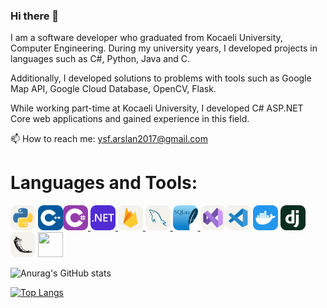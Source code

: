 
<!--
**ysfArslan1/ysfArslan1** is a ✨ _special_ ✨ repository because its `README.md` (this file) appears on your GitHub profile.

Here are some ideas to get you started:

- 🔭 I’m currently working on ...
- 🌱 I’m currently learning ...
- 👯 I’m looking to collaborate on ...
- 🤔 I’m looking for help with ...
- 💬 Ask me about ...
- 📫 How to reach me: ...
- 😄 Pronouns: ...
- ⚡ Fun fact: ...
-->

### Hi there 👋

I am a software developer who graduated from Kocaeli University, Computer Engineering. During my university years, I developed projects in languages such as C#, Python, Java and C.

Additionally, I developed solutions to problems with tools such as Google Map API, Google Cloud Database, OpenCV, Flask.

While working part-time at Kocaeli University, I developed C# ASP.NET Core web applications and gained experience in this field.

📫 How to reach me: ysf.arslan2017@gmail.com

# Languages and Tools:

<a href="https://www.python.org" target="_blank"><img src="icons/Python-Light.svg" alt="python" width="40" height="40"/></a> 
<a ><img src="icons/CPP.svg" alt="python" width="40" height="40"/></a><a href="https://www.w3schools.com/cs/" target="_blank"><img src="icons/CS.svg" alt="csharp" width="40" height="40"/> </a><a href="https://dotnet.microsoft.com/" target="_blank"> <img src="icons/DotNet.svg" width="40" height="40"/> </a> <a href="https://firebase.google.com/" target="_blank"> <img src="icons/Firebase-Light.svg" alt="firebase" width="40" height="40"/> </a><a href="https://www.mysql.com/" target="_blank"> <img src="icons/MySQL-Light.svg" alt="mysql" width="40" height="40"/> </a><a href="https://www.sqlite.org/" target="_blank"> <img src="icons/SQLite.svg" alt="sqlite" width="40" height="40"/> </a><a href="https://visualstudio.microsoft.com" rel="nofollow"><img src="icons/VisualStudio-Light.svg" width="40" height="40" style="max-width: 100%;"></a><a href="https://code.visualstudio.com" rel="nofollow"><img  src="icons/VSCode-Light.svg" alt="visual studio code" height="40" width="40" style="max-width: 100%;"></a>
<a > <img src="icons/Docker.svg"  width="40" height="40"/> </a>
<a > <img src="icons/Django.svg"  width="40" height="40"/> </a>
<a > <img src="icons/Flask-Light.svg"  width="40" height="40"/> </a>
<a > <img src="https://user-images.githubusercontent.com/58952369/180606741-c99caac4-0ee5-4d5f-abd2-249c8effd495.png"  width="40" height="40"/> </a>
      

![Anurag's GitHub stats](https://github-readme-stats.vercel.app/api?username=ysfArslan1&show_icons=true&theme=transparent)

[![Top Langs](https://github-readme-stats.vercel.app/api/top-langs/?username=ysfArslan1&langs_count=8)](https://github.com/ysfArslan1/github-readme-stats)

